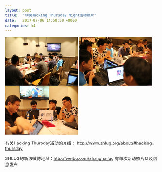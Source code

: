 ```yaml
---
layout: post
title:  "今晚Hacking Thursday Night活动照片"
date:   2017-07-06 14:50:50 +0000
categories: h4
---
```


[<img src='https://raw.githubusercontent.com/shanghailug/res2017/master/h706.h4/h706_1957_1000+08.240x160.jpg'>](https://raw.githubusercontent.com/shanghailug/res2017/master/h706.h4/h706_1957_1000+08.JPG)
[<img src='https://raw.githubusercontent.com/shanghailug/res2017/master/h706.h4/h706_1958_0300+08.240x160.jpg'>](https://raw.githubusercontent.com/shanghailug/res2017/master/h706.h4/h706_1958_0300+08.JPG)
[<img src='https://raw.githubusercontent.com/shanghailug/res2017/master/h706.h4/h706_1958_2600+08.240x160.jpg'>](https://raw.githubusercontent.com/shanghailug/res2017/master/h706.h4/h706_1958_2600+08.JPG)

有关Hacking Thursday活动的介绍：
http://www.shlug.org/about/#hacking-thursday

SHLUG的新浪微博地址：http://weibo.com/shanghailug 有每次活动照片以及信息发布



